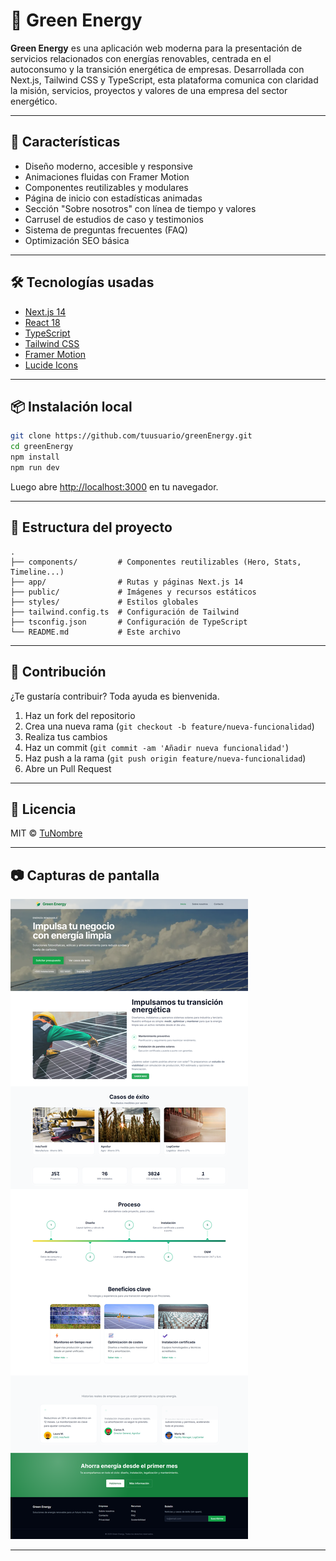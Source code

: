 # 🌱 Green Energy

**Green Energy** es una aplicación web moderna para la presentación de servicios relacionados con energías renovables, centrada en el autoconsumo y la transición energética de empresas. Desarrollada con Next.js, Tailwind CSS y TypeScript, esta plataforma comunica con claridad la misión, servicios, proyectos y valores de una empresa del sector energético.

---

## 🚀 Características

- Diseño moderno, accesible y responsive
- Animaciones fluidas con Framer Motion
- Componentes reutilizables y modulares
- Página de inicio con estadísticas animadas
- Sección "Sobre nosotros" con línea de tiempo y valores
- Carrusel de estudios de caso y testimonios
- Sistema de preguntas frecuentes (FAQ)
- Optimización SEO básica

---

## 🛠️ Tecnologías usadas

- [Next.js 14](https://nextjs.org/)
- [React 18](https://react.dev/)
- [TypeScript](https://www.typescriptlang.org/)
- [Tailwind CSS](https://tailwindcss.com/)
- [Framer Motion](https://www.framer.com/motion/)
- [Lucide Icons](https://lucide.dev/)

---

## 📦 Instalación local

```bash
git clone https://github.com/tuusuario/greenEnergy.git
cd greenEnergy
npm install
npm run dev
```

Luego abre [http://localhost:3000](http://localhost:3000) en tu navegador.

---

## 🧾 Estructura del proyecto

```
.
├── components/         # Componentes reutilizables (Hero, Stats, Timeline...)
├── app/                # Rutas y páginas Next.js 14
├── public/             # Imágenes y recursos estáticos
├── styles/             # Estilos globales
├── tailwind.config.ts  # Configuración de Tailwind
├── tsconfig.json       # Configuración de TypeScript
└── README.md           # Este archivo
```

---

## 🤝 Contribución

¿Te gustaría contribuir? Toda ayuda es bienvenida.

1. Haz un fork del repositorio
2. Crea una nueva rama (`git checkout -b feature/nueva-funcionalidad`)
3. Realiza tus cambios
4. Haz un commit (`git commit -am 'Añadir nueva funcionalidad'`)
5. Haz push a la rama (`git push origin feature/nueva-funcionalidad`)
6. Abre un Pull Request

---

## 📄 Licencia

MIT © [TuNombre](https://github.com/OslarCode)

---

## 📷 Capturas de pantalla

![Homepage](./public/screenshots/homepage.png)

---

